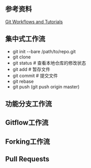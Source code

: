 ## 参考资料
[Git Workflows and Tutorials](https://github.com/oldratlee/translations/tree/master/git-workflows-and-tutorials)

## 集中式工作流
- git init --bare /path/to/repo.git
- git clone
- git status # 查看本地仓库的修改状态
- git add # 暂存文件
- git commit # 提交文件
- git rebase
- git push (git push origin master)


## 功能分支工作流


## Gitflow工作流


## Forking工作流


## Pull Requests


